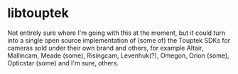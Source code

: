# libtouptek

Not entirely sure where I'm going with this at the moment, but it
could turn into a single open source implementation of (some of) the
Touptek SDKs for cameras sold under their own brand and others, for
example Altair, Mallincam, Meade (some), Risingcam, Levenhuk(?),
Omegon, Orion (some), Opticstar (some) and I'm sure, others.
